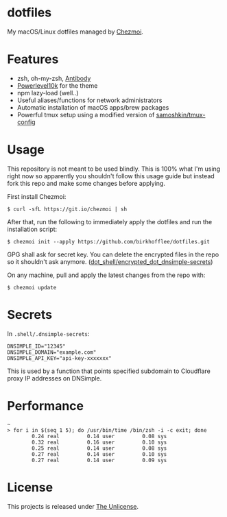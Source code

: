 # dotfiles
My macOS/Linux dotfiles managed by [Chezmoi](https://github.com/twpayne/chezmoi).

# Features
* zsh, oh-my-zsh, [Antibody](https://github.com/getantibody/antibody)
* [Powerlevel10k](https://github.com/romkatv/powerlevel10k) for the theme
* npm lazy-load (well..)
* Useful aliases/functions for network administrators
* Automatic installation of macOS apps/brew packages
* Powerful tmux setup using a modified version of [samoshkin/tmux-config](https://github.com/samoshkin/tmux-config)

# Usage
This repository is not meant to be used blindly. This is 100% what
I'm using right now so apparently you shouldn't follow this usage 
guide but instead fork this repo and make some changes before applying.

First install Chezmoi:
```
$ curl -sfL https://git.io/chezmoi | sh
```

After that, run the following to immediately apply the dotfiles and run the installation script:
```
$ chezmoi init --apply https://github.com/birkhofflee/dotfiles.git
```
GPG shall ask for secret key. You can delete the encrypted files in the repo so
it shouldn't ask anymore. ([dot_shell/encrypted_dot_dnsimple-secrets](dot_shell/encrypted_dot_dnsimple-secrets))

On any machine, pull and apply the latest changes from the repo with:
```
$ chezmoi update
```

# Secrets
In `.shell/.dnsimple-secrets`:
```
DNSIMPLE_ID="12345"
DNSIMPLE_DOMAIN="example.com"
DNSIMPLE_API_KEY="api-key-xxxxxxx"
```
This is used by a function that points specified subdomain to Cloudflare proxy
IP addresses on DNSimple.

# Performance
```
~
> for i in $(seq 1 5); do /usr/bin/time /bin/zsh -i -c exit; done
        0.24 real         0.14 user         0.08 sys
        0.32 real         0.16 user         0.10 sys
        0.25 real         0.14 user         0.08 sys
        0.27 real         0.14 user         0.10 sys
        0.27 real         0.14 user         0.09 sys
```

# License
This projects is released under [The Unlicense](LICENSE).
